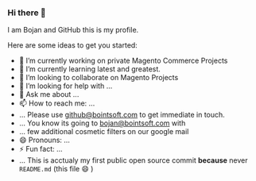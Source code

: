 ### Hi there 👋

I am Bojan and GitHub this is my profile.

Here are some ideas to get you started:

- 🔭 I’m currently working on private Magento Commerce Projects 
- 🌱 I’m currently learning latest and greatest.
- 👯 I’m looking to collaborate on Magento Projects
- 🤔 I’m looking for help with ...
- 💬 Ask me about ...
- 📫 How to reach me: ...
- ... Please use github@bointsoft.com to get immediate in touch.
- ... You know its going to bojan@bointsoft.com with 
- ... few additional cosmetic filters on our google mail 
- 😄 Pronouns: ...
- ⚡ Fun fact: ...
- ... This is acctualy my first public open source commit
**because** never `README.md` (this file 😄 ) 
